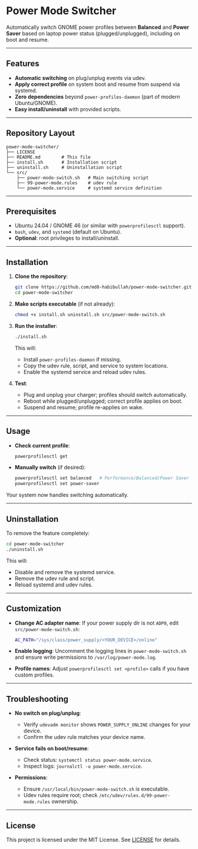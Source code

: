 # Power Mode Switcher

Automatically switch GNOME power profiles between **Balanced** and **Power Saver** based on laptop power status (plugged/unplugged), including on boot and resume.

---

## Features

* **Automatic switching** on plug/unplug events via udev.
* **Apply correct profile** on system boot and resume from suspend via systemd.
* **Zero dependencies** beyond `power-profiles-daemon` (part of modern Ubuntu/GNOME).
* **Easy install/uninstall** with provided scripts.

---

## Repository Layout

```
power-mode-switcher/
├── LICENSE
├── README.md        # This file
├── install.sh       # Installation script
├── uninstall.sh     # Uninstallation script
└── src/
    ├── power-mode-switch.sh   # Main switching script
    ├── 99-power-mode.rules    # udev rule
    └── power-mode.service     # systemd service definition
```

---

## Prerequisites

* Ubuntu 24.04 / GNOME 46 (or similar with `powerprofilesctl` support).
* `bash`, `udev`, and `systemd` (default on Ubuntu).
* **Optional**: root privileges to install/uninstall.

---

## Installation

1. **Clone the repository**:

   ```bash
   git clone https://github.com/md8-habibullah/power-mode-switcher.git
   cd power-mode-switcher
   ```

2. **Make scripts executable** (if not already):

   ```bash
   chmod +x install.sh uninstall.sh src/power-mode-switch.sh
   ```

3. **Run the installer**:

   ```bash
   ./install.sh
   ```

   This will:

   * Install `power-profiles-daemon` if missing.
   * Copy the udev rule, script, and service to system locations.
   * Enable the systemd service and reload udev rules.

4. **Test**:

   * Plug and unplug your charger; profiles should switch automatically.
   * Reboot while plugged/unplugged; correct profile applies on boot.
   * Suspend and resume; profile re-applies on wake.

---

## Usage

* **Check current profile**:

  ```bash
  powerprofilesctl get
  ```
* **Manually switch** (if desired):

  ```bash
  powerprofilesctl set balanced   # Performance/Balanced/Power Saver
  powerprofilesctl set power-saver
  ```

Your system now handles switching automatically.

---

## Uninstallation

To remove the feature completely:

```bash
cd power-mode-switcher
./uninstall.sh
```

This will:

* Disable and remove the systemd service.
* Remove the udev rule and script.
* Reload systemd and udev rules.

---

## Customization

* **Change AC adapter name**: If your power supply dir is not `ADP0`, edit `src/power-mode-switch.sh`:

  ```bash
  AC_PATH="/sys/class/power_supply/<YOUR_DEVICE>/online"
  ```

* **Enable logging**: Uncomment the logging lines in `power-mode-switch.sh` and ensure write permissions to `/var/log/power-mode.log`.

* **Profile names**: Adjust `powerprofilesctl set <profile>` calls if you have custom profiles.

---

## Troubleshooting

* **No switch on plug/unplug**:

  * Verify `udevadm monitor` shows `POWER_SUPPLY_ONLINE` changes for your device.
  * Confirm the udev rule matches your device name.

* **Service fails on boot/resume**:

  * Check status: `systemctl status power-mode.service`.
  * Inspect logs: `journalctl -u power-mode.service`.

* **Permissions**:

  * Ensure `/usr/local/bin/power-mode-switch.sh` is executable.
  * Udev rules require root; check `/etc/udev/rules.d/99-power-mode.rules` ownership.

---

## License

This project is licensed under the MIT License. See [LICENSE](LICENSE) for details.
